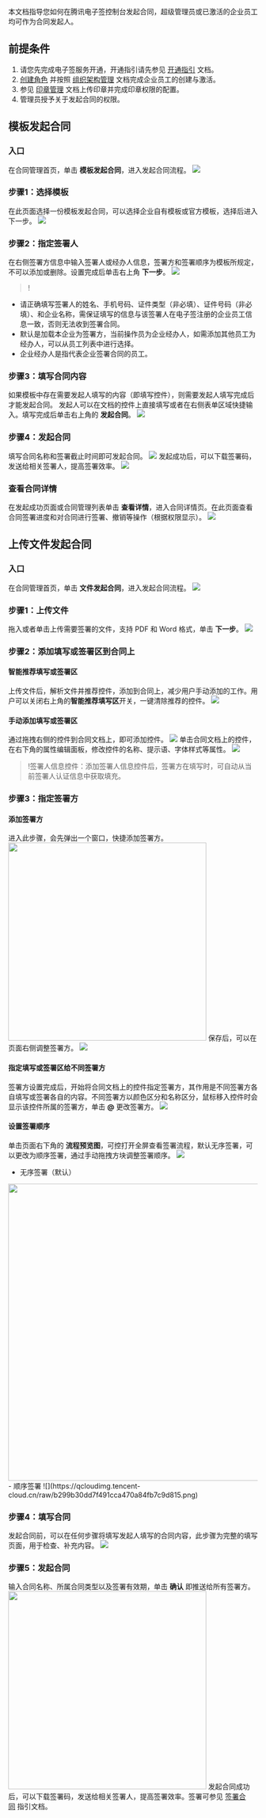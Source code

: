 本文档指导您如何在腾讯电子签控制台发起合同，超级管理员或已激活的企业员工均可作为合同发起人。

## 前提条件
1. 请您先完成电子签服务开通，开通指引请先参见 [开通指引](https://cloud.tencent.com/document/product/1323/58758) 文档。
2. [创建角色](https://cloud.tencent.com/document/product/1323/61355) 并按照 [组织架构管理](https://cloud.tencent.com/document/product/1323/58495) 文档完成企业员工的创建与激活。
3. 参见 [印章管理](https://cloud.tencent.com/document/product/1323/59451) 文档上传印章并完成印章权限的配置。
4. 管理员授予关于发起合同的权限。

## 模板发起合同
### 入口
在合同管理首页，单击 **模板发起合同**，进入发起合同流程。
![](https://qcloudimg.tencent-cloud.cn/raw/b3488921c4f6f4bcff23365db120ebfe.png)

### 步骤1：选择模板
在此页面选择一份模板发起合同，可以选择企业自有模板或官方模板，选择后进入下一步。
![](https://qcloudimg.tencent-cloud.cn/raw/a3e558b07d7403541d50d88f3d7a9ed2.png)

### 步骤2：指定签署人
在右侧签署方信息中输入签署人或经办人信息，签署方和签署顺序为模板所规定，不可以添加或删除。设置完成后单击右上角 **下一步**。
![](https://qcloudimg.tencent-cloud.cn/raw/753a5c391384079c46856b298f208018.png)
>!
- 请正确填写签署人的姓名、手机号码、证件类型（非必填）、证件号码（非必填）、和企业名称，需保证填写的信息与该签署人在电子签注册的企业员工信息一致，否则无法收到签署合同。
- 默认是加载本企业为签署方，当前操作员为企业经办人，如需添加其他员工为经办人，可以从员工列表中进行选择。
- 企业经办人是指代表企业签署合同的员工。

### 步骤3：填写合同内容
如果模板中存在需要发起人填写的内容（即填写控件），则需要发起人填写完成后才能发起合同。
发起人可以在文档的控件上直接填写或者在右侧表单区域快捷输入。填写完成后单击右上角的 **发起合同**。
![](https://qcloudimg.tencent-cloud.cn/raw/f98b4333e01a558ff76b56dad01ac802.png)

### 步骤4：发起合同
填写合同名称和签署截止时间即可发起合同。
![](https://qcloudimg.tencent-cloud.cn/raw/cf587b70633c69e2970cd3d18f26e7ec.png)
发起成功后，可以下载签署码，发送给相关签署人，提高签署效率。
![](https://qcloudimg.tencent-cloud.cn/raw/5f1b13abc203ca4c58cd70d8e4030efb.png)

### 查看合同详情
在发起成功页面或合同管理列表单击 **查看详情**，进入合同详情页。在此页面查看合同签署进度和对合同进行签署、撤销等操作（根据权限显示）。
![](https://qcloudimg.tencent-cloud.cn/raw/03d1a0f8eeb547c7e484f73127bd9c9a.png)


## 上传文件发起合同
### 入口
在合同管理首页，单击 **文件发起合同**，进入发起合同流程。
![](https://qcloudimg.tencent-cloud.cn/raw/f246ccb9c65220d52951a240b910129f.png)

### 步骤1：上传文件
拖入或者单击上传需要签署的文件，支持 PDF 和 Word 格式，单击 **下一步**。
![](https://qcloudimg.tencent-cloud.cn/raw/49da6a1c4a92e41a316031e41dc84813.png)

### 步骤2：添加填写或签署区到合同上
#### 智能推荐填写或签署区
上传文件后，解析文件并推荐控件，添加到合同上，减少用户手动添加的工作。用户可以关闭右上角的**智能推荐填写区**开关，一键清除推荐的控件。
![](https://qcloudimg.tencent-cloud.cn/raw/8563ddd09c8a6f213068260b670a5f6a.png)

#### 手动添加填写或签署区
通过拖拽右侧的控件到合同文档上，即可添加控件。
![](https://qcloudimg.tencent-cloud.cn/raw/6212b2ff1685cabbffa6d31167312e1a.png)
单击合同文档上的控件，在右下角的属性编辑面板，修改控件的名称、提示语、字体样式等属性。
![](https://qcloudimg.tencent-cloud.cn/raw/10d93a1f6c7e67425f3bc6a01f1335f0.png)
>!签署人信息控件：添加签署人信息控件后，签署方在填写时，可自动从当前签署人认证信息中获取填充。


### 步骤3：指定签署方
#### 添加签署方
进入此步骤，会先弹出一个窗口，快捷添加签署方。
<img style="width:400px; max-width: inherit;" src="https://qcloudimg.tencent-cloud.cn/raw/8374c92fad84ba44e7a36a929631612e.png" />
保存后，可以在页面右侧调整签署方。
![](https://qcloudimg.tencent-cloud.cn/raw/3434919fa8bf6808f0aeb917eedabd1e.png)


#### 指定填写或签署区给不同签署方
签署方设置完成后，开始将合同文档上的控件指定签署方，其作用是不同签署方各自填写或签署各自的内容。不同签署方以颜色区分和名称区分，鼠标移入控件时会显示该控件所属的签署方，单击 **@** 更改签署方。
![](https://qcloudimg.tencent-cloud.cn/raw/60617d0b729c53bd2f1ce69032cd0f49.png)


#### 设置签署顺序
单击页面右下角的 **流程预览图**，可控打开全屏查看签署流程，默认无序签署，可以更改为顺序签署，通过手动拖拽方块调整签署顺序。
![](https://qcloudimg.tencent-cloud.cn/raw/6b2fac417c6cc40a218b9e67eaf62ae3.png)
- 无序签署（默认）
<img style="width:600px; max-width: inherit;" src="https://qcloudimg.tencent-cloud.cn/raw/2bc16fb8ba4d13f879ec0d56574f2c41.png" />
- 顺序签署
![](https://qcloudimg.tencent-cloud.cn/raw/b299b30dd7f491cca470a84fb7c9d815.png)


### 步骤4：填写合同
发起合同前，可以在任何步骤将填写发起人填写的合同内容，此步骤为完整的填写页面，用于检查、补充内容。
![](https://qcloudimg.tencent-cloud.cn/raw/61b22fd3700d975e52aa859b40c1b399.png)

### 步骤5：发起合同
输入合同名称、所属合同类型以及签署有效期，单击 **确认** 即推送给所有签署方。
<img style="width:400px; max-width: inherit;" src="https://qcloudimg.tencent-cloud.cn/raw/4c761f193fb8767901cf19b69ee6e23e.png" />![]()
发起合同成功后，可以下载签署码，发送给相关签署人，提高签署效率。签署可参见 [签署合同](https://cloud.tencent.com/document/product/1323/61361) 指引文档。

